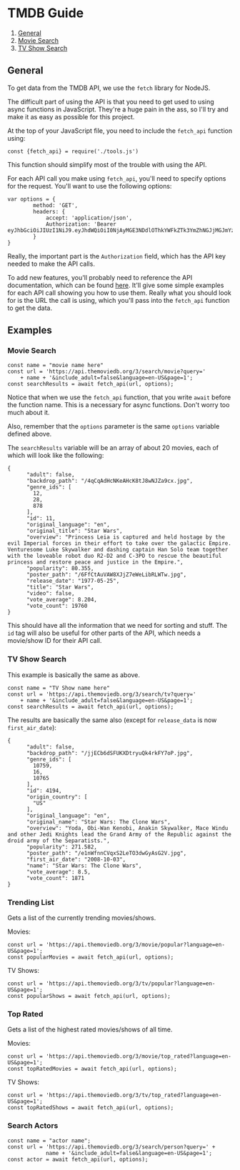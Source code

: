 # TMDB Guide
1. [General](#General)
2. [Movie Search](#Movie-Search)
3. [TV Show Search](#TV-Show-Search)

## General

To get data from the TMDB API, we use the `fetch` library for NodeJS. 

The difficult part of using the API is that you need to get used to using async functions in JavaScript. They're a huge pain in the ass, so I'll try and make it as easy as possible for this project.

At the top of your JavaScript file, you need to include the `fetch_api` function using:
```
const {fetch_api} = require('./tools.js')
```
This function should simplify most of the trouble with using the API. 

For each API call you make using `fetch_api`, you'll need to specify options for the request. You'll want to use the following options:
```
var options = {
        method: 'GET',
        headers: {
            accept: 'application/json',
            Authorization: 'Bearer eyJhbGciOiJIUzI1NiJ9.eyJhdWQiOiI0NjAyMGE3NDdlOThkYWFkZTk3YmZhNGJjMGJmYzI3MiIsInN1YiI6IjY1ZTBmNzliYTM5ZDBiMDE2MzA3ZDhmZCIsInNjb3BlcyI6WyJhcGlfcmVhZCJdLCJ2ZXJzaW9uIjoxfQ.w7gWjNh2OHWhiq5Uh_JhhKG78c2ktBEimG8Vm89REXo'
        }
}
```
Really, the important part is the `Authorization` field, which has the API key needed to make the API calls.

To add new features, you'll probably need to reference the API documentation, which can be found [here](https://developer.themoviedb.org/reference/intro/getting-started). It'll give some simple examples for each API call showing you how to use them. Really what you should look for is the URL the call is using, which you'll pass into the `fetch_api` function to get the data.



## Examples
### Movie Search
```
const name = "movie name here"
const url = 'https://api.themoviedb.org/3/search/movie?query=' 
	+ name + '&include_adult=false&language=en-US&page=1';
const searchResults = await fetch_api(url, options);
```
Notice that when we use the `fetch_api` function, that you write `await` before the function name. This is a necessary for async functions. Don't worry too much about it.

Also, remember that the `options` parameter is the same `options` variable defined above.

The `searchResults` variable will be an array of about 20 movies, each of which will look like the following:
```
{
	  "adult": false,
      "backdrop_path": "/4qCqAdHcNKeAHcK8tJ8wNJZa9cx.jpg",
      "genre_ids": [
        12,
        28,
        878
      ],
      "id": 11,
      "original_language": "en",
      "original_title": "Star Wars",
      "overview": "Princess Leia is captured and held hostage by the evil Imperial forces in their effort to take over the galactic Empire. Venturesome Luke Skywalker and dashing captain Han Solo team together with the loveable robot duo R2-D2 and C-3PO to rescue the beautiful princess and restore peace and justice in the Empire.",
      "popularity": 80.355,
      "poster_path": "/6FfCtAuVAW8XJjZ7eWeLibRLWTw.jpg",
      "release_date": "1977-05-25",
      "title": "Star Wars",
      "video": false,
      "vote_average": 8.204,
      "vote_count": 19760
}
```
This should have all the information that we need for sorting and stuff. The `id` tag will also be useful for other parts of the API, which needs a movie/show ID for their API call.



### TV Show Search
This example is basically the same as above.
```
const name = "TV Show name here"
const url = 'https://api.themoviedb.org/3/search/tv?query=' 
	+ name + '&include_adult=false&language=en-US&page=1';
const searchResults = await fetch_api(url, options);
```
The results are basically the same also (except for `release_data` is now `first_air_date`):
```
{
	  "adult": false,
      "backdrop_path": "/jjECb6dSFUKXDtryuQk4rkFY7oP.jpg",
      "genre_ids": [
        10759,
        16,
        10765
      ],
      "id": 4194,
      "origin_country": [
        "US"
      ],
      "original_language": "en",
      "original_name": "Star Wars: The Clone Wars",
      "overview": "Yoda, Obi-Wan Kenobi, Anakin Skywalker, Mace Windu and other Jedi Knights lead the Grand Army of the Republic against the droid army of the Separatists.",
      "popularity": 271.582,
      "poster_path": "/e1nWfnnCVqxS2LeTO3dwGyAsG2V.jpg",
      "first_air_date": "2008-10-03",
      "name": "Star Wars: The Clone Wars",
      "vote_average": 8.5,
      "vote_count": 1871
}
```



### Trending List
Gets a list of the currently trending movies/shows.  

Movies:
```
const url = 'https://api.themoviedb.org/3/movie/popular?language=en-US&page=1';
const popularMovies = await fetch_api(url, options);
```

TV Shows:
```
const url = 'https://api.themoviedb.org/3/tv/popular?language=en-US&page=1';
const popularShows = await fetch_api(url, options);
```



### Top Rated
Gets a list of the highest rated movies/shows of all time.  

Movies:
```
const url = 'https://api.themoviedb.org/3/movie/top_rated?language=en-US&page=1';
const topRatedMovies = await fetch_api(url, options);
```  

TV Shows:
```
const url = 'https://api.themoviedb.org/3/tv/top_rated?language=en-US&page=1';
const topRatedShows = await fetch_api(url, options);
```  



### Search Actors
```
const name = "actor name";
const url = 'https://api.themoviedb.org/3/search/person?query=' +
            name + '&include_adult=false&language=en-US&page=1';
const actor = await fetch_api(url, options);
```
